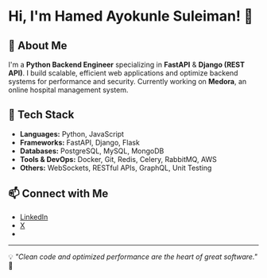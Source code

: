 # Hi, I'm Hamed Ayokunle Suleiman! 👋

## 🚀 About Me
I'm a **Python Backend Engineer** specializing in **FastAPI** & **Django (REST API)**. I build scalable, efficient web applications and optimize backend systems for performance and security. Currently working on **Medora**, an online hospital management system.

## 🔧 Tech Stack
- **Languages:** Python, JavaScript
- **Frameworks:** FastAPI, Django, Flask
- **Databases:** PostgreSQL, MySQL, MongoDB
- **Tools & DevOps:** Docker, Git, Redis, Celery, RabbitMQ, AWS
- **Others:** WebSockets, RESTful APIs, GraphQL, Unit Testing

## 📫 Connect with Me
- [LinkedIn](https://www.linkedin.com/in/hamed-ayokunle-2b9aa91a3/)
- [X](https://x.com/HamedAyoku61148)
- [Email]://(Hamedayokunle58@gmail.com)

---
💡 *"Clean code and optimized performance are the heart of great software."* 🚀

